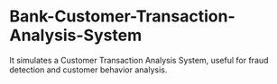 # Bank-Customer-Transaction-Analysis-System
It simulates a Customer Transaction Analysis System, useful for fraud detection and customer behavior analysis.
